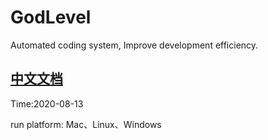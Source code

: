 # GodLevel

Automated coding system, Improve development efficiency.

## [中文文档](https://github.com/YGoldking/brain/blob/master/README_zh.md)

Time:2020-08-13

run platform: Mac、Linux、Windows

